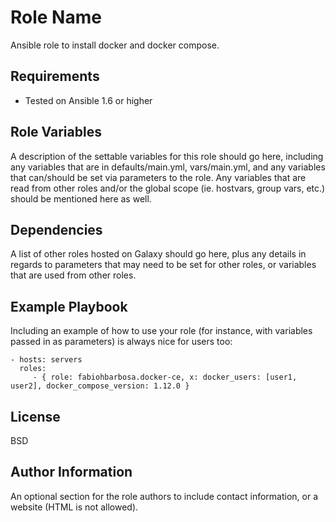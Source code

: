 Role Name
=========

Ansible role to install docker and docker compose.

Requirements
------------
- Tested on Ansible 1.6 or higher

Role Variables
--------------

A description of the settable variables for this role should go here, including any variables that are in defaults/main.yml, vars/main.yml, and any variables that can/should be set via parameters to the role. Any variables that are read from other roles and/or the global scope (ie. hostvars, group vars, etc.) should be mentioned here as well.

Dependencies
------------

A list of other roles hosted on Galaxy should go here, plus any details in regards to parameters that may need to be set for other roles, or variables that are used from other roles.

Example Playbook
----------------

Including an example of how to use your role (for instance, with variables passed in as parameters) is always nice for users too:

    - hosts: servers
      roles:
         - { role: fabiohbarbosa.docker-ce, x: docker_users: [user1, user2], docker_compose_version: 1.12.0 }

License
-------

BSD

Author Information
------------------

An optional section for the role authors to include contact information, or a website (HTML is not allowed).
